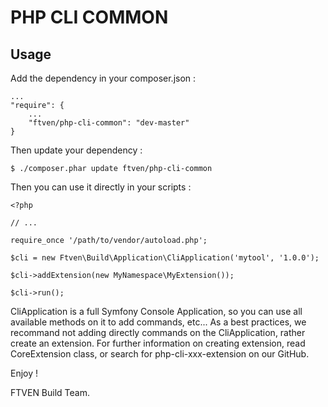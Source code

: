 # PHP CLI COMMON

## Usage

Add the dependency in your composer.json :

    ...
    "require": {
        ...
        "ftven/php-cli-common": "dev-master"
    }

Then update your dependency :

    $ ./composer.phar update ftven/php-cli-common

Then you can use it directly in your scripts :

    <?php

    // ...

    require_once '/path/to/vendor/autoload.php';

    $cli = new Ftven\Build\Application\CliApplication('mytool', '1.0.0');

    $cli->addExtension(new MyNamespace\MyExtension());

    $cli->run();

CliApplication is a full Symfony Console Application, so you can use all available methods on it to add commands, etc...
As a best practices, we recommand not adding directly commands on the CliApplication, rather create an extension.
For further information on creating extension, read CoreExtension class, or search for php-cli-xxx-extension on our GitHub.

Enjoy !

FTVEN Build Team.
